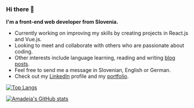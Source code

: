 ### Hi there 👋
**I'm a front-end web developer from Slovenia.**

- Currently working on improving my skills by creating projects in React.js and Vue.js.
- Looking to meet and collaborate with others who are passionate about coding.
- Other interests include language learning, reading and writing [blog posts](https://medium.com/@obsteter.amadeja).
- Feel free to send me a message in Slovenian, English or German.
- Check out my [LinkedIn](https://www.linkedin.com/in/amadejaop/) profile and my [portfolio](https://amadejaop.github.io/).

[![Top Langs](https://github-readme-stats.vercel.app/api/top-langs/?username=amadejaop&bg_color=f6f6f8&border_color=b2b1b7&text_color=af5b73&title_color=9a5866)](https://github.com/amadejaop/github-readme-stats)

[![Amadeja's GitHub stats](https://github-readme-stats.vercel.app/api?username=amadejaop&show_icons=true&title_color=9a5866&icon_color=9a5866&border_color=b2b1b7&bg_color=f6f6f8&text_color=af5b73&hide=issues,contribs)](https://github.com/amadejaop/github-readme-stats)



<!--
**amadejaop/amadejaop** is a ✨ _special_ ✨ repository because its `README.md` (this file) appears on your GitHub profile.

Here are some ideas to get you started:

- 🔭 I’m currently working on ...
- 🌱 I’m currently learning ...
- 👯 I’m looking to collaborate on ...
- 🤔 I’m looking for help with ...
- 💬 Ask me about ...
- 📫 How to reach me: ...
- 😄 Pronouns: ...
- ⚡ Fun fact: ...
-->
